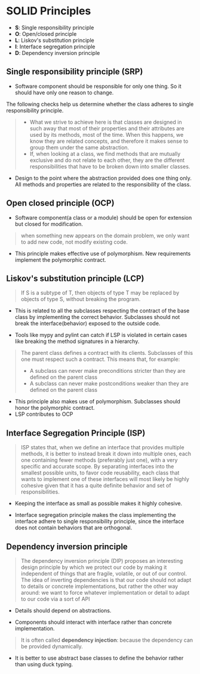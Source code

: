 # SOLID Principles

* **S**: Single responsibility principle
* **O**: Open/closed principle
* **L**: Liskov's substitution principle
* **I**: Interface segregation principle
* **D**: Dependency inversion principle

## Single responsibility principle (SRP)

* Software component should be responsible for only one thing. So it should have only one reason to change.

The following checks help us determine whether the class adheres to single responsibility principle.
>
> * What we strive to achieve here is that classes are designed in such away that most of their properties and their attributes are used by its methods, most of the time. When this happens, we know they are related concepts, and therefore it makes sense to group them under the same abstraction.
> * If, when looking at a class, we find methods that are mutually exclusive and do not relate to each other, they are the different responsibilities that have to be broken down into smaller classes.

* Design to the point where the abstraction provided does one thing only. All methods and properties are related to the responsibility of the class.

## Open closed principle (OCP)

* Software component(a class or a module) should be open for extension but closed for modification.

> when something new appears on the domain problem, we only want to add new code, not modify existing code.

* This principle makes effective use of polymorphism. New requirements implement the polymorphic contract.

## Liskov's substitution principle (LCP)

> If S is a subtype of T, then objects of type T may be replaced by objects of type S, without breaking the program.

* This is related to all the subclasses respecting the contract of the base class by implementing the correct behavior. Subclasses should not break the interface(behavior) exposed to the outside code.

* Tools like mypy and pylint can catch if LSP is violated in certain cases like breaking the method signatures in a hierarchy.

> The parent class defines a contract with its clients. Subclasses of this one must respect such a contract. This means that, for example:
>
> * A subclass can never make preconditions stricter than they are defined on the parent class
> * A subclass can never make postconditions weaker than they are defined on the
parent class

* This principle also makes use of polymorphism. Subclasses should honor the polymorphic contract.
* LSP contributes to OCP

## Interface Segregation Principle (ISP)

> ISP states that, when we define an interface that provides multiple methods, it is better to instead break it down into multiple ones, each one containing fewer methods (preferably just one), with a very specific and accurate scope. By separating interfaces into the smallest possible units, to favor code reusability, each class that wants to implement one of these interfaces will most likely be highly cohesive given that it has a quite definite behavior and set of responsibilities.

* Keeping the interface as small as possible makes it highly cohesive.

* Interface segregation principle makes the class implementing the interface adhere to single responsibility principle, since the interface does not contain behaviors that are orthogonal.

## Dependency inversion principle

> The dependency inversion principle (DIP) proposes an interesting design principle by which we protect our code by making it independent of things that are fragile, volatile, or out of our control. The idea of inverting dependencies is that our code should not adapt to details or concrete implementations, but rather the other way around: we want to force whatever implementation or detail to adapt to our code via a sort of API

* Details should depend on abstractions.

* Components should interact with interface rather than concrete implementation.

> It is often called **dependency injection**: because the dependency can be provided dynamically.

* It is better to use abstract base classes to define the behavior rather than using duck typing.
